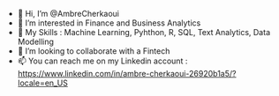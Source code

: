 - 👋 Hi, I’m @AmbreCherkaoui
- 👀 I’m interested in Finance and Business Analytics
- 🌱 My Skills : Machine Learning, Pyhthon, R, SQL, Text Analytics, Data Modelling 
- 💞️ I’m looking to collaborate with a Fintech
- 📫 You can reach me on my Linkedin account : https://www.linkedin.com/in/ambre-cherkaoui-26920b1a5/?locale=en_US

<!---
AmbreCherkaoui/AmbreCherkaoui is a ✨ special ✨ repository because its `README.md` (this file) appears on your GitHub profile.
You can click the Preview link to take a look at your changes.
--->
